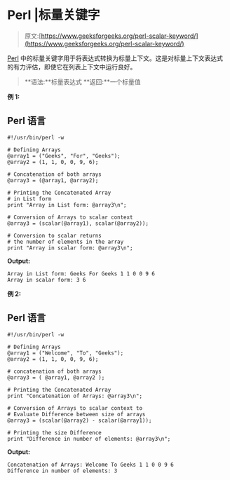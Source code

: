 # Perl |标量关键字

> 原文:[https://www.geeksforgeeks.org/perl-scalar-keyword/](https://www.geeksforgeeks.org/perl-scalar-keyword/)

[Perl](https://www.geeksforgeeks.org/introduction-to-perl/) 中的标量关键字用于将表达式转换为标量上下文。这是对标量上下文表达式的有力评估，即使它在列表上下文中运行良好。

> **语法:**标量表达式
> **返回:**一个标量值

**例 1:**

## Perl 语言

```
#!/usr/bin/perl -w

# Defining Arrays
@array1 = ("Geeks", "For", "Geeks");
@array2 = (1, 1, 0, 0, 9, 6);

# Concatenation of both arrays
@array3 = (@array1, @array2);

# Printing the Concatenated Array
# in List form
print "Array in List form: @array3\n";

# Conversion of Arrays to scalar context
@array3 = (scalar(@array1), scalar(@array2));

# Conversion to scalar returns
# the number of elements in the array
print "Array in scalar form: @array3\n";
```

**Output:** 

```
Array in List form: Geeks For Geeks 1 1 0 0 9 6
Array in scalar form: 3 6
```

**例 2:**

## Perl 语言

```
#!/usr/bin/perl -w

# Defining Arrays
@array1 = ("Welcome", "To", "Geeks");
@array2 = (1, 1, 0, 0, 9, 6);

# concatenation of both arrays
@array3 = ( @array1, @array2 );

# Printing the Concatenated Array
print "Concatenation of Arrays: @array3\n";

# Conversion of Arrays to scalar context to
# Evaluate Difference between size of arrays
@array3 = (scalar(@array2) - scalar(@array1));

# Printing the size Difference
print "Difference in number of elements: @array3\n";
```

**Output:** 

```
Concatenation of Arrays: Welcome To Geeks 1 1 0 0 9 6
Difference in number of elements: 3
```